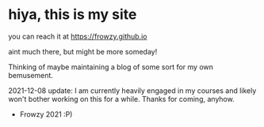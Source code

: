 # hiya, this is my site


you can reach it at https://frowzy.github.io

aint much there, but might be more someday!

Thinking of maybe maintaining a blog of some sort for my own bemusement. 

2021-12-08 update: I am currently heavily engaged in my courses and likely won't bother working on this for a while. Thanks for coming, anyhow.

- Frowzy 2021
:P)
